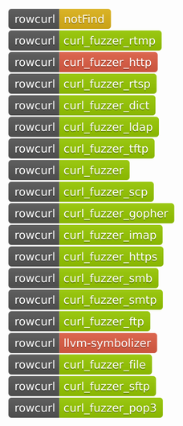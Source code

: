 [![Fuzzing Status Local](docs/rowcurl/notFind.svg)](https://github.com/)
[![Fuzzing Status Local](docs/rowcurl/curl_fuzzer_rtmp.svg)](https://github.com/)
[![Fuzzing Status Local](docs/rowcurl/curl_fuzzer_http.svg)](https://github.com/)
[![Fuzzing Status Local](docs/rowcurl/curl_fuzzer_rtsp.svg)](https://github.com/)
[![Fuzzing Status Local](docs/rowcurl/curl_fuzzer_dict.svg)](https://github.com/)
[![Fuzzing Status Local](docs/rowcurl/curl_fuzzer_ldap.svg)](https://github.com/)
[![Fuzzing Status Local](docs/rowcurl/curl_fuzzer_tftp.svg)](https://github.com/)
[![Fuzzing Status Local](docs/rowcurl/curl_fuzzer.svg)](https://github.com/)
[![Fuzzing Status Local](docs/rowcurl/curl_fuzzer_scp.svg)](https://github.com/)
[![Fuzzing Status Local](docs/rowcurl/curl_fuzzer_gopher.svg)](https://github.com/)
[![Fuzzing Status Local](docs/rowcurl/curl_fuzzer_imap.svg)](https://github.com/)
[![Fuzzing Status Local](docs/rowcurl/curl_fuzzer_https.svg)](https://github.com/)
[![Fuzzing Status Local](docs/rowcurl/curl_fuzzer_smb.svg)](https://github.com/)
[![Fuzzing Status Local](docs/rowcurl/curl_fuzzer_smtp.svg)](https://github.com/)
[![Fuzzing Status Local](docs/rowcurl/curl_fuzzer_ftp.svg)](https://github.com/)
[![Fuzzing Status Local](docs/rowcurl/llvm-symbolizer.svg)](https://github.com/)
[![Fuzzing Status Local](docs/rowcurl/curl_fuzzer_file.svg)](https://github.com/)
[![Fuzzing Status Local](docs/rowcurl/curl_fuzzer_sftp.svg)](https://github.com/)
[![Fuzzing Status Local](docs/rowcurl/curl_fuzzer_pop3.svg)](https://github.com/)
